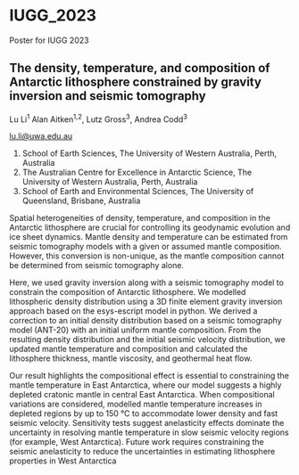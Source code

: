 # IUGG_2023
Poster for IUGG 2023
## The density, temperature, and composition of Antarctic lithosphere constrained by gravity inversion and seismic tomography 
Lu Li<sup>1</sup> Alan Aitken<sup>1,2</sup>, Lutz Gross<sup>3</sup>, Andrea Codd<sup>3</sup>

lu.li@uwa.edu.au
1. School of Earth Sciences, The University of Western Australia, Perth, Australia
2. The Australian Centre for Excellence in Antarctic Science, The University of Western Australia, Perth, Australia
3. School of Earth and Environmental Sciences, The University of Queensland, Brisbane, Australia

Spatial heterogeneities of density, temperature, and composition in the Antarctic lithosphere are crucial for controlling its geodynamic evolution and ice sheet dynamics. Mantle density and temperature can be estimated from seismic tomography models with a given or assumed mantle composition. However, this conversion is non-unique, as the mantle composition cannot be determined from seismic tomography alone.

Here, we used gravity inversion along with a seismic tomography model to constrain the composition of Antarctic lithosphere. We modelled lithospheric density distribution using a 3D finite element gravity inversion approach based on the esys-escript model in python. We derived a correction to an initial density distribution based on a seismic tomography model (ANT-20) with an initial uniform mantle composition. From the resulting density distribution and the initial seismic velocity distribution, we updated mantle temperature and composition and calculated the lithosphere thickness, mantle viscosity, and geothermal heat flow.

Our result highlights the compositional effect is essential to constraining the mantle temperature in East Antarctica, where our model suggests a highly depleted cratonic mantle in central East Antarctica. When compositional variations are considered, modelled mantle temperature increases in depleted regions by up to 150 °C to accommodate lower density and fast seismic velocity. Sensitivity tests suggest anelasticity effects dominate the uncertainty in resolving mantle temperature in slow seismic velocity regions (for example, West Antarctica). Future work requires constraining the seismic anelasticity to reduce the uncertainties in estimating lithosphere properties in West Antarctica